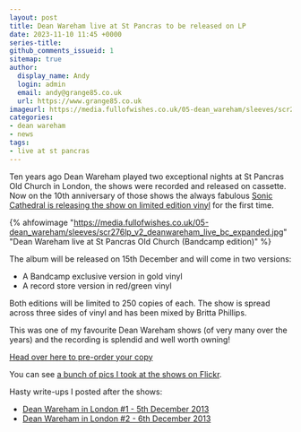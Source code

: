```yaml
---
layout: post
title: Dean Wareham live at St Pancras to be released on LP
date: 2023-11-10 11:45 +0000
series-title:
github_comments_issueid: 1
sitemap: true
author:
  display_name: Andy
  login: admin
  email: andy@grange85.co.uk
  url: https://www.grange85.co.uk
imageurl: https://media.fullofwishes.co.uk/05-dean_wareham/sleeves/scr276lp_v2_deanwareham_live_bc_expanded.jpg
categories:
- dean wareham
- news
tags:
- live at st pancras
---
```

Ten years ago Dean Wareham played two exceptional nights at St Pancras Old Church in London, the shows were recorded and released on cassette. Now on the 10th anniversary of those shows the always fabulous [Sonic Cathedral is releasing the show on limited edition vinyl](https://linktr.ee/dwspoc) for the first time.

{% ahfowimage "https://media.fullofwishes.co.uk/05-dean_wareham/sleeves/scr276lp_v2_deanwareham_live_bc_expanded.jpg" "Dean Wareham live at St Pancras Old Church (Bandcamp edition)" %}

The album will be released on 15th December and will come in two versions:

 - A Bandcamp exclusive version in gold vinyl
 - A record store version in red/green vinyl

Both editions will be limited to 250 copies of each. The show is spread across three sides of vinyl and has been mixed by Britta Phillips.

This was one of my favourite Dean Wareham shows (of very many over the years) and the recording is splendid and well worth owning!

[Head over here to pre-order your copy](https://linktr.ee/dwspoc) 

You can see [a bunch of pics I took at the shows on Flickr](https://www.flickr.com/photos/grange85/albums/72177720312571151).

Hasty write-ups I posted after the shows:
 - [Dean Wareham in London #1 - 5th December 2013](/2013/12/06/dean-wareham-in-london-1/)
 - [Dean Wareham in London #2 - 6th December 2013](/2013/12/07/dean-wareham-in-london-2/)
